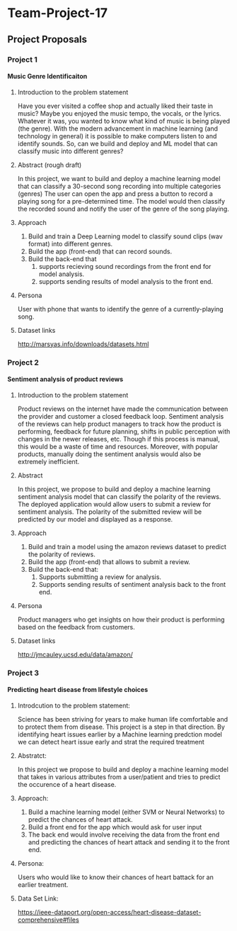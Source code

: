 # Team-Project-17

## Project Proposals

### Project 1
#### Music Genre Identificaiton

1. Introduction to the problem statement

    Have you ever visited a coffee shop and actually liked their taste in music? Maybe you enjoyed the music tempo, the vocals, or the lyrics. Whatever it was, you wanted to know what kind of music is being played (the genre). With the modern advancement in machine learning (and technology in general) it is possible to make computers listen to and identify sounds. So, can we build and deploy and ML model that can classify music into different genres?

2. Abstract (rough draft)

    In this project, we want to build and deploy a machine learning model that can classify a 30-second song recording into multiple categories (genres)
    The user can open the app and press a button to record a playing song for a pre-determined time. The model would then classify the recorded sound and notify the user of the genre of the song playing.


3. Approach
      1. Build and train a Deep Learning model to classify sound clips (wav format) into different genres.
      2. Build the app (front-end) that can record sounds.
      3. Build the back-end that 
          1. supports recieving sound recordings from the front end for model analysis.
          2. supports sending results of model analysis to the front end.
    
4. Persona

    User with phone that wants to identify the genre of a currently-playing song.

5. Dataset links

    http://marsyas.info/downloads/datasets.html


### Project 2
#### Sentiment analysis of product reviews


 1. Introduction to the problem statement
 
    Product reviews on the internet have made the communication between the provider and customer a closed feedback loop. Sentiment analysis of the reviews can help product managers to track how the product is performing, feedback for future planning, shifts in public perception with changes in the newer releases, etc. Though if this process is manual, this would be a waste of time and resources. Moreover, with popular products, manually doing the sentiment analysis would also be extremely inefficient.
 
 2. Abstract

    In this project, we propose to build and deploy a machine learning sentiment analysis model that can classify the polarity of the reviews. The deployed application would allow users to submit a review for sentiment analysis. The polarity of the submitted review will be predicted by our model and displayed as a response.
 
 3. Approach
      1. Build and train a model using the amazon reviews dataset to predict the polarity of reviews.
      2. Build the app (front-end) that allows to submit a review.
      3. Build the back-end that:
          1. Supports submitting a review for analysis.
          2. Supports sending results of sentiment analysis back to the front end.
 
 4. Persona

    Product managers who get insights on how their product is performing based on the feedback from customers.
 
 5. Dataset links

    http://jmcauley.ucsd.edu/data/amazon/
 
 
 ### Project 3
 #### Predicting heart disease from lifestyle choices
 
 1. Introdcution to the problem statement:

    Science has been striving for years to make human life comfortable and to protect them from disease. This project is a step in that direction. By identifying
  heart issues earlier by a Machine learning predction model we can detect heart issue early and strat the required treatment
  
 2. Abstratct:
    
    In this project we propose to build and deploy a machine learning model that takes in various attributes from a user/patient and tries to predict the 
  occurence of a heart disease.
  
 3. Approach:
    1. Build a machine learning model (either SVM or Neural Networks) to predict the chances of heart attack.
    2. Build a front end for the app which would ask for user input
    3. The back end would involve receiving the data from the front end and predicting the chances of heart attack and sending it to the front end.
  
 4. Persona:
    
    Users who would like to know their chances of heart battack for an earlier treatment.

 5. Data Set Link:
    
    https://ieee-dataport.org/open-access/heart-disease-dataset-comprehensive#files
    
 


